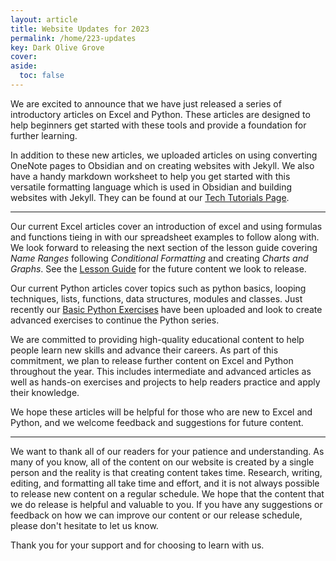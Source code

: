 ```yaml
---
layout: article
title: Website Updates for 2023
permalink: /home/223-updates
key: Dark Olive Grove
cover:
aside:
  toc: false
---
```


We are excited to announce that we have just released a series of introductory articles on Excel and Python. These articles are designed to help beginners get started with these tools and provide a foundation for further learning.

In addition to these new articles, we uploaded  articles on using converting OneNote pages to Obsidian and on creating websites with Jekyll. We also have a handy markdown worksheet to help you get started with this versatile formatting language which is used in Obsidian and building websites with Jekyll. They can be found at our [Tech Tutorials Page](/tutorials.html).
<!--more-->

---

Our current Excel articles cover an introduction of excel and using formulas and functions tieing in with our spreadsheet examples to follow along with. We look forward to releasing the next section of the lesson guide covering *Name Ranges* following *Conditional Formatting* and creating *Charts and Graphs*. See the [Lesson Guide](/excel/introduction#lesson-guide) for the future content we look to release.

Our current Python articles cover topics such as python basics, looping techniques, lists, functions, data structures, modules and classes. Just recently our [Basic Python Exercises](/programming/python/basic-exercises) have been uploaded and look to create advanced exercises to continue the Python series.

We are committed to providing high-quality educational content to help people learn new skills and advance their careers. As part of this commitment, we plan to release further content on Excel and Python throughout the year. This includes intermediate and advanced articles as well as hands-on exercises and projects to help readers practice and apply their knowledge.

We hope these articles will be helpful for those who are new to Excel and Python, and we welcome feedback and suggestions for future content.

---

We want to thank all of our readers for your patience and understanding. As many of you know, all of the content on our website is created by a single person and the reality is that creating content takes time. Research, writing, editing, and formatting all take time and effort, and it is not always possible to release new content on a regular schedule. We hope that the content that we do release is helpful and valuable to you. If you have any suggestions or feedback on how we can improve our content or our release schedule, please don't hesitate to let us know.

Thank you for your support and for choosing to learn with us.
